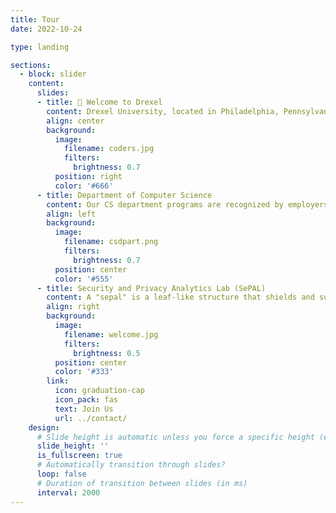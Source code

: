 ```yaml
---
title: Tour
date: 2022-10-24

type: landing

sections:
  - block: slider
    content:
      slides:
      - title: 👋 Welcome to Drexel
        content: Drexel University, located in Philadelphia, Pennsylvania, is renowned for its strong emphasis on experiential learning and cutting-edge research programs (R1). 
        align: center
        background:
          image:
            filename: coders.jpg
            filters:
              brightness: 0.7
          position: right
          color: '#666'
      - title: Department of Computer Science 
        content: Our CS department programs are recognized by employers as some of the best in the region and across the country, and many of our students have been recruited by Microsoft, Amazon, Google, and other nationally and internationally prestigious companies.
        align: left
        background:
          image:
            filename: csdpart.png
            filters:
              brightness: 0.7
          position: center
          color: '#555'
      - title: Security and Privacy Analytics Lab (SePAL)
        content: A "sepal" is a leaf-like structure that shields and supports flower petals. Our security lab, "SePAL," links this protection to information privacy and security.
        align: right
        background:
          image:
            filename: welcome.jpg
            filters:
              brightness: 0.5
          position: center
          color: '#333'
        link:
          icon: graduation-cap
          icon_pack: fas
          text: Join Us
          url: ../contact/
    design:
      # Slide height is automatic unless you force a specific height (e.g. '400px')
      slide_height: ''
      is_fullscreen: true
      # Automatically transition through slides?
      loop: false
      # Duration of transition between slides (in ms)
      interval: 2000
---
```

